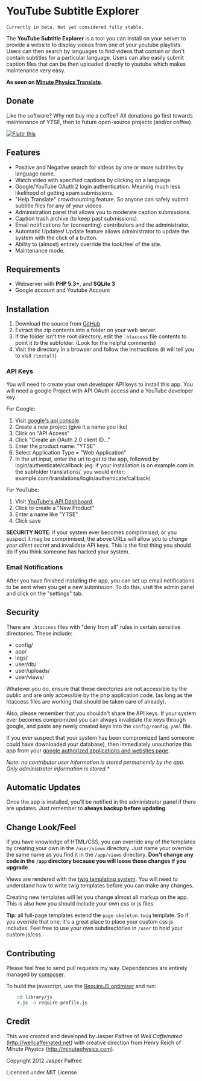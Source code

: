 # YouTube Subtitle Explorer

	Currently in beta. Not yet considered fully stable.

The **YouTube Subtitle Explorer** is a tool you can install on your server to provide a website to display videos from one of your youtube playlists. Users can then search by languages to find videos that contain or don't contain subtitles for a particular language. Users can also easily submit caption files that can be then uploaded directly to youtube which makes maintenance very easy.

**As seen on [Minute Physics Translate](http://translate.minutephysics.com)**.

## Donate

Like the software? Why not buy me a coffee? All donations go first towards maintenance of YTSE, then to future open-source projects (and/or coffee).

<a href="http://flattr.com/thing/928532/wellcaffeinatedyt-subtitle-explorer-on-GitHub" target="_blank">
<img src="http://api.flattr.com/button/flattr-badge-large.png" alt="Flattr this" title="Flattr this" border="0" /></a>

## Features

* Positive and Negative search for videos by one or more subtitles by language name.
* Watch video with specified captions by clicking on a language.
* Google/YouTube OAuth 2 login authentication. Meaning much less likelihood of getting spam submissions.
* "Help Translate" crowdsourcing feature. So anyone can safely submit subtitle files for any of your videos.
* Administration panel that allows you to moderate caption submissions.
* Caption trash archive (to keep past submissions).
* Email notifications for (consenting) contributors and the administrator.
* Automatic Updates! Update feature allows administrator to update the system with the click of a button.
* Ability to (almost) entirely override the look/feel of the site.
* Maintenance mode.

## Requirements

* Webserver with **PHP 5.3+**, and **SQLite 3**
* Google account and Youtube Account

## Installation

1. Download the source from [GitHub](https://github.com/wellcaffeinated/yt-subtitle-explorer)
2. Extract the zip contents into a folder on your web server.
3. If the folder isn't the root directory, edit the `.htaccess` file contents to point it to the subfolder. (Look for the helpful comments)
4. Visit the directory in a browser and follow the instructions (it will tell you to visit `/install`)

### API Keys

You will need to create your own developer API keys to install this app. You will need a google Project with API OAuth access and a YouTube developer key.

For Google:

1. Visit [google's api console](https://code.google.com/apis/console).
2. Create a new project (give it a name you like)
3. Click on "API Access"
4. Click "Create an OAuth 2.0 client ID..."
5. Enter the product name: "YTSE"
6. Select Application Type = "Web Application"
7. In the url input, enter the url to get to the app, followed by login/authenticate/callback (eg: if your installation is on example.com in the subfolder translations/, you would enter: example.com/translations/login/authenticate/callback)

For YouTube:

1. Visit [YouTube's API Dashboard](https://code.google.com/apis/youtube/dashboard).
2. Click to create a "New Product"
3. Enter a name like "YTSE"
4. Click save

**SECURITY NOTE**: if your system ever becomes comprimised, or you suspect it may be comprimised, the above URLs will allow you to *change your client secret* and invalidate API keys. This is the first thing you should do if you think someone has hacked your system.

### Email Notifications

After you have finished installing the app, you can set up email notifications to be sent when you get a new submission. To do this, visit the admin panel and click on the "settings" tab.

## Security

There are `.htaccess` files with "deny from all" rules in certain sensitive directories. These include:

* config/
* app/
* logs/
* user/db/
* user/uploads/
* user/views/

Whatever you do, ensure that these directories are not accessible by the public and are only accessible by the php application code. (as long as the htaccess files are working that should be taken care of already).

Also, please remember that you shouldn't share the API keys. If your system ever becomes compromized you can always invalidate the keys through google, and paste any newly created keys into the `config/config.yaml` file.

If you ever suspect that your system has been compromized (and someone could have downloaded your database), then immediately unauthorize this app from your [google authorized applications and websites page](https://www.google.com/settings/security).

*Note: no contributor user information is stored permanently by the app. Only administrator information is stored.**

## Automatic Updates

Once the app is installed, you'll be notified in the administrator panel if there are updates. Just remember to **always backup before updating**.

## Change Look/Feel

If you have knowledge of HTML/CSS, you can override any of the templates by creating your own in the `/user/views` directory. Just name your override the same name as you find it in the `/app/views` directory. **Don't change any code in the `/app` directory because you will loose those changes if you upgrade**.

Views are rendered with the [twig templating system](twig.sensiolabs.org/documentation). You will need to understand how to write twig templates before you can make any changes.

Creating new templates will let you change almost all markup on the app. This is also how you should include your own css or js files.

**Tip**: all full-page templates extend the `page-skeleton.twig` template. So if you override that one, it's a great place to place your custom css js includes. Feel free to use your own subdirectories in `/user` to hold your custom js/css.

## Contributing

Please feel free to send pull requests my way. Dependencies are entirely managed by [composer](http://getcomposer.org/).

To build the javascript, use the [RequireJS optimiser](http://requirejs.org/docs/optimization.html) and run:

```bash
	cd library/js
	r.js -o require-profile.js
```

## Credit

This was created and developed by Jasper Palfree of *Well Caffeinated* (http://wellcaffeinated.net) with creative direction from Henry Reich of *Minute Physics* (http://minutephysics.com).

Copyright 2012 Jasper Palfree

Licensed under MIT License
